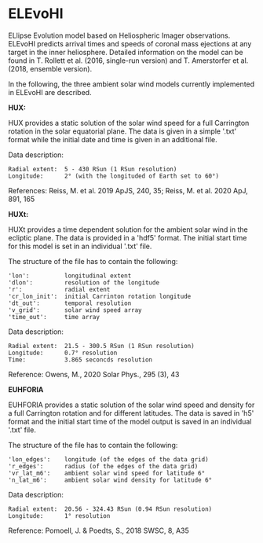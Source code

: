 # ELEvoHI
ELlipse Evolution model based on Heliospheric Imager observations. ELEvoHI predicts arrival times and speeds of coronal mass ejections at any target in the inner heliosphere. Detailed information on the model can be found in T. Rollett et al. (2016, single-run version) and T. Amerstorfer et al. (2018, ensemble version).

In the following, the three ambient solar wind models currently implemented in ELEvoHI are described.


**HUX:**

HUX provides a static solution of the solar wind speed for a full Carrington rotation in the solar equatorial plane.
The data is given in a simple '.txt' format while the initial date and time is given in an additional file.

Data description:

    Radial extent:  5 - 430 RSun (1 RSun resolution)
    Longitude:      2° (with the longituded of Earth set to 60°)
    
References: Reiss, M. et al. 2019 ApJS, 240, 35; Reiss, M. et al. 2020 ApJ, 891, 165


**HUXt:**

HUXt provides a time dependent solution for the ambient solar wind in the ecliptic plane. The data is provided in a 'hdf5' format. 
The initial start time for this model is set in an individual '.txt' file.

The structure of the file has to contain the following:

    'lon':          longitudinal extent
    'dlon':         resolution of the longitude
    'r':            radial extent
    'cr_lon_init':  initial Carrinton rotation longitude
    'dt_out':       temporal resolution
    'v_grid':       solar wind speed array
    'time_out':     time array

Data description:


    Radial extent:  21.5 - 300.5 RSun (1 RSun resolution)
    Longitude:      0.7° resolution
    Time:           3.865 seconcds resolution 

Reference: Owens, M., 2020 Solar Phys., 295 (3), 43

**EUHFORIA**

EUHFORIA provides a static solution of the solar wind speed and density for a full Carrington rotation and for different latitudes.
The data is saved in 'h5' format and the initial start time of the model output is saved in an individual '.txt' file.

The structure of the file has to contain the following:


    'lon_edges':    longitude (of the edges of the data grid)
    'r_edges':      radius (of the edges of the data grid)
    'vr_lat_m6':    ambient solar wind speed for latitude 6°
    'n_lat_m6':     ambient solar wind density for latitude 6°

Data description:


    Radial extent:  20.56 - 324.43 RSun (0.94 RSun resolution)
    Longitude:      1° resolution
    
Reference: Pomoell, J. & Poedts, S., 2018 SWSC, 8, A35
